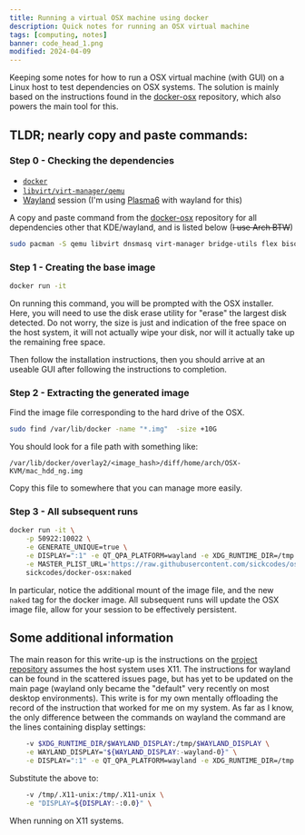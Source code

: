 ```yaml
---
title: Running a virtual OSX machine using docker
description: Quick notes for running an OSX virtual machine
tags: [computing, notes]
banner: code_head_1.png
modified: 2024-04-09
---
```


Keeping some notes for how to run a OSX virtual machine (with GUI) on a Linux
host to test dependencies on OSX systems. The solution is mainly based on the
instructions found in the [docker-osx][docker-osx] repository, which also
powers the main tool for this.

[docker-osx]: https://github.com/sickcodes/Docker-OSX

## TLDR; nearly copy and paste commands:

### Step 0 - Checking the dependencies

- [`docker`][docker]
- [`libvirt/virt-manager/qemu`][qemu]
- [Wayland][wayland] session (I'm using [Plasma6][plasma6] with wayland for this)

A copy and paste command from the [docker-osx][docker-osx] repository for all
dependencies other that KDE/wayland, and is listed below (~~I use Arch BTW~~)

```bash
sudo pacman -S qemu libvirt dnsmasq virt-manager bridge-utils flex bison iptables-nft edk2-ovmf
```

[docker]: https://docs.docker.com/desktop/install/linux-install/
[qemu]: https://wiki.archlinux.org/title/Virt-manager
[wayland]: https://wiki.archlinux.org/title/wayland
[plasma6]: https://wiki.archlinux.org/title/KDE

### Step 1 - Creating the base image

```bash title="create base image"
docker run -it
```

On running this command, you will be prompted with the OSX installer. Here, you
will need to use the disk erase utility for "erase" the largest disk detected.
Do not worry, the size is just and indication of the free space on the host
system, it will not actually wipe your disk, nor will it actually take up the
remaining free space.

Then follow the installation instructions, then you should arrive at an useable
GUI after following the instructions to completion.

### Step 2 - Extracting the generated image

Find the image file corresponding to the hard drive of the OSX.

```bash
sudo find /var/lib/docker -name "*.img"  -size +10G
```

You should look for a file path with something like:

```
/var/lib/docker/overlay2/<image_hash>/diff/home/arch/OSX-KVM/mac_hdd_ng.img
```

Copy this file to somewhere that you can manage more easily.

### Step 3 - All subsequent runs

```bash showLineNumber=10  title="First run" hl={2-4,6}
docker run -it \
    -p 50922:10022 \
    -e GENERATE_UNIQUE=true \
    -e DISPLAY=":1" -e QT_QPA_PLATFORM=wayland -e XDG_RUNTIME_DIR=/tmp -e GDK_BACKEND=wayland -e CLUTTER_BACKEND=wayland \
    -e MASTER_PLIST_URL='https://raw.githubusercontent.com/sickcodes/osx-serial-generator/master/config-custom-sonoma.plist' \
    sickcodes/docker-osx:naked
```

In particular, notice the additional mount of the image file, and the new
`naked` tag for the docker image. All subsequent runs will update the OSX image
file, allow for your session to be effectively persistent.

## Some additional information

The main reason for this write-up is the instructions on the [project
repository][docker-osx] assumes the host system uses X11. The instructions for
wayland can be found in the scattered issues page, but has yet to be updated on
the main page (wayland only became the "default" very recently on most desktop
environments). This write is for my own mentally offloading the record of the
instruction that worked for me on my system. As far as I know, the only
difference between the commands on wayland the command are the lines containing
display settings:

```bash
    -v $XDG_RUNTIME_DIR/$WAYLAND_DISPLAY:/tmp/$WAYLAND_DISPLAY \
    -e WAYLAND_DISPLAY="${WAYLAND_DISPLAY:-wayland-0}" \
    -e DISPLAY=":1" -e QT_QPA_PLATFORM=wayland -e XDG_RUNTIME_DIR=/tmp -e GDK_BACKEND=wayland -e CLUTTER_BACKEND=wayland \
```

Substitute the above to:

```bash
    -v /tmp/.X11-unix:/tmp/.X11-unix \
    -e "DISPLAY=${DISPLAY:-:0.0}" \
```

When running on X11 systems.
